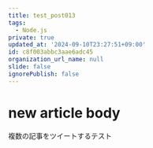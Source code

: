 ```yaml
---
title: test_post013
tags:
  - Node.js
private: true
updated_at: '2024-09-10T23:27:51+09:00'
id: c8f003abbc3aae6adc45
organization_url_name: null
slide: false
ignorePublish: false
---
```

# new article body
複数の記事をツイートするテスト
